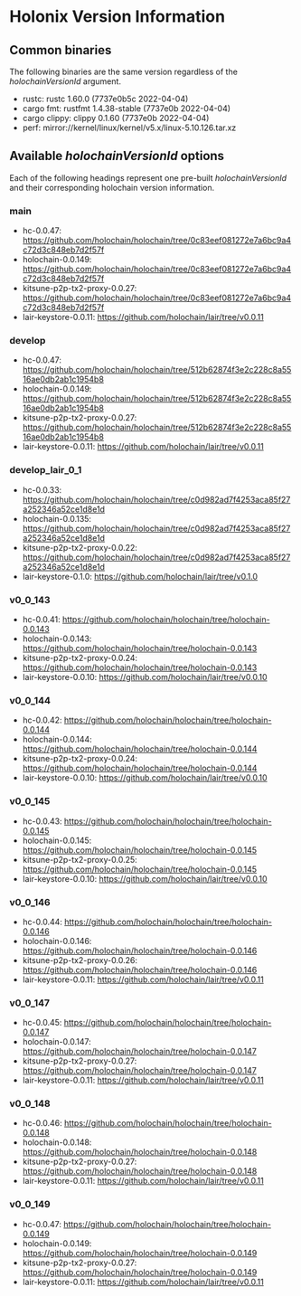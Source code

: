 # Holonix Version Information

## Common binaries
The following binaries are the same version regardless of the _holochainVersionId_ argument.

- rustc: rustc 1.60.0 (7737e0b5c 2022-04-04)
- cargo fmt: rustfmt 1.4.38-stable (7737e0b 2022-04-04)
- cargo clippy: clippy 0.1.60 (7737e0b 2022-04-04)
- perf: mirror://kernel/linux/kernel/v5.x/linux-5.10.126.tar.xz

## Available _holochainVersionId_ options
Each of the following headings represent one pre-built _holochainVersionId_ and their corresponding holochain version information.

### main
- hc-0.0.47: https://github.com/holochain/holochain/tree/0c83eef081272e7a6bc9a4c72d3c848eb7d2f57f
- holochain-0.0.149: https://github.com/holochain/holochain/tree/0c83eef081272e7a6bc9a4c72d3c848eb7d2f57f
- kitsune-p2p-tx2-proxy-0.0.27: https://github.com/holochain/holochain/tree/0c83eef081272e7a6bc9a4c72d3c848eb7d2f57f
- lair-keystore-0.0.11: https://github.com/holochain/lair/tree/v0.0.11

### develop
- hc-0.0.47: https://github.com/holochain/holochain/tree/512b62874f3e2c228c8a5516ae0db2ab1c1954b8
- holochain-0.0.149: https://github.com/holochain/holochain/tree/512b62874f3e2c228c8a5516ae0db2ab1c1954b8
- kitsune-p2p-tx2-proxy-0.0.27: https://github.com/holochain/holochain/tree/512b62874f3e2c228c8a5516ae0db2ab1c1954b8
- lair-keystore-0.0.11: https://github.com/holochain/lair/tree/v0.0.11

### develop_lair_0_1
- hc-0.0.33: https://github.com/holochain/holochain/tree/c0d982ad7f4253aca85f27a252346a52ce1d8e1d
- holochain-0.0.135: https://github.com/holochain/holochain/tree/c0d982ad7f4253aca85f27a252346a52ce1d8e1d
- kitsune-p2p-tx2-proxy-0.0.22: https://github.com/holochain/holochain/tree/c0d982ad7f4253aca85f27a252346a52ce1d8e1d
- lair-keystore-0.1.0: https://github.com/holochain/lair/tree/v0.1.0

### v0_0_143
- hc-0.0.41: https://github.com/holochain/holochain/tree/holochain-0.0.143
- holochain-0.0.143: https://github.com/holochain/holochain/tree/holochain-0.0.143
- kitsune-p2p-tx2-proxy-0.0.24: https://github.com/holochain/holochain/tree/holochain-0.0.143
- lair-keystore-0.0.10: https://github.com/holochain/lair/tree/v0.0.10

### v0_0_144
- hc-0.0.42: https://github.com/holochain/holochain/tree/holochain-0.0.144
- holochain-0.0.144: https://github.com/holochain/holochain/tree/holochain-0.0.144
- kitsune-p2p-tx2-proxy-0.0.24: https://github.com/holochain/holochain/tree/holochain-0.0.144
- lair-keystore-0.0.10: https://github.com/holochain/lair/tree/v0.0.10

### v0_0_145
- hc-0.0.43: https://github.com/holochain/holochain/tree/holochain-0.0.145
- holochain-0.0.145: https://github.com/holochain/holochain/tree/holochain-0.0.145
- kitsune-p2p-tx2-proxy-0.0.25: https://github.com/holochain/holochain/tree/holochain-0.0.145
- lair-keystore-0.0.10: https://github.com/holochain/lair/tree/v0.0.10

### v0_0_146
- hc-0.0.44: https://github.com/holochain/holochain/tree/holochain-0.0.146
- holochain-0.0.146: https://github.com/holochain/holochain/tree/holochain-0.0.146
- kitsune-p2p-tx2-proxy-0.0.26: https://github.com/holochain/holochain/tree/holochain-0.0.146
- lair-keystore-0.0.11: https://github.com/holochain/lair/tree/v0.0.11

### v0_0_147
- hc-0.0.45: https://github.com/holochain/holochain/tree/holochain-0.0.147
- holochain-0.0.147: https://github.com/holochain/holochain/tree/holochain-0.0.147
- kitsune-p2p-tx2-proxy-0.0.27: https://github.com/holochain/holochain/tree/holochain-0.0.147
- lair-keystore-0.0.11: https://github.com/holochain/lair/tree/v0.0.11

### v0_0_148
- hc-0.0.46: https://github.com/holochain/holochain/tree/holochain-0.0.148
- holochain-0.0.148: https://github.com/holochain/holochain/tree/holochain-0.0.148
- kitsune-p2p-tx2-proxy-0.0.27: https://github.com/holochain/holochain/tree/holochain-0.0.148
- lair-keystore-0.0.11: https://github.com/holochain/lair/tree/v0.0.11

### v0_0_149
- hc-0.0.47: https://github.com/holochain/holochain/tree/holochain-0.0.149
- holochain-0.0.149: https://github.com/holochain/holochain/tree/holochain-0.0.149
- kitsune-p2p-tx2-proxy-0.0.27: https://github.com/holochain/holochain/tree/holochain-0.0.149
- lair-keystore-0.0.11: https://github.com/holochain/lair/tree/v0.0.11
